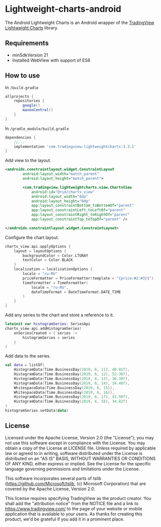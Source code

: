 # Lightweight-charts-android

The Android Lightweight Charts is an Android wrapper of the [TradingView Lightweight Charts](https://github.com/tradingview/lightweight-charts) library.

## Requirements

- minSdkVersion 21
- Installed WebView with support of ES6

## How to use

In `/build.gradle`

```groovy
allprojects {
    repositories {
        google()
        mavenCentral()
    }
}
```

In `/gradle_module/build.gradle`

```groovy
dependencies {
    //...
    implementation 'com.tradingview:lightweightcharts:3.3.1'
}
```

Add view to the layout.

```xml
<androidx.constraintlayout.widget.ConstraintLayout
        android:layout_width="match_parent"
        android:layout_height="match_parent">

        <com.tradingview.lightweightcharts.view.ChartsView
            android:id="@+id/charts_view"
            android:layout_width="0dp"
            android:layout_height="0dp"
            app:layout_constraintBottom_toBottomOf="parent"
            app:layout_constraintLeft_toLeftOf="parent"
            app:layout_constraintRight_toRightOf="parent"
            app:layout_constraintTop_toTopOf="parent" />

</androidx.constraintlayout.widget.ConstraintLayout>
```

Configure the chart layout.

```kotlin
charts_view.api.applyOptions {
    layout = layoutOptions {
        backgroundColor = Color.LTGRAY
        textColor = Color.BLACK
    }
    localization = localizationOptions {
        locale = "ru-RU"
        priceFormatter = PriceFormatter(template = "{price:#2:#3}$")
        timeFormatter = TimeFormatter(
            locale = "ru-RU",
            dateTimeFormat = DateTimeFormat.DATE_TIME
        )
    }
}
```

Add any series to the chart and store a reference to it.

```kotlin
lateinit var histogramSeries: SeriesApi
charts_view.api.addHistogramSeries(
    onSeriesCreated = { series ->
        histogramSeries = series
    }
)
```

Add data to the series.

```kotlin
val data = listOf(
    HistogramData(Time.BusinessDay(2019, 6, 11), 40.01f),
    HistogramData(Time.BusinessDay(2019, 6, 12), 52.38f),
    HistogramData(Time.BusinessDay(2019, 6, 13), 36.30f),
    HistogramData(Time.BusinessDay(2019, 6, 14), 34.48f),
    WhitespaceData(Time.BusinessDay(2019, 6, 15)),
    WhitespaceData(Time.BusinessDay(2019, 6, 16)),
    HistogramData(Time.BusinessDay(2019, 6, 17), 41.50f),
    HistogramData(Time.BusinessDay(2019, 6, 18), 34.82f)
)
histogramSeries.setData(data)
```

## License

Licensed under the Apache License, Version 2.0 (the "License"); you may not use this software except in compliance with the License. You may obtain a copy of the License at LICENSE file. Unless required by applicable law or agreed to in writing, software distributed under the License is distributed on an "AS IS" BASIS, WITHOUT WARRANTIES OR CONDITIONS OF ANY KIND, either express or implied. See the License for the specific language governing permissions and limitations under the License.

This software incorporates several parts of tslib (https://github.com/Microsoft/tslib, (c) Microsoft Corporation) that are covered by the Apache License, Version 2.0.

This license requires specifying TradingView as the product creator. You shall add the "attribution notice" from the NOTICE file and a link to https://www.tradingview.com/ to the page of your website or mobile application that is available to your users. As thanks for creating this product, we'd be grateful if you add it in a prominent place.
